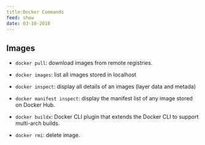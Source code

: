 ```yaml
---
title:Docker Commands
feed: show
date: 03-10-2018
---
```


## Images

- `docker pull`: download images from remote registries.

- `docker images`: list all images stored in localhost

- `docker inspect`: display all details of an images (layer data and metada)

- `docker manifest inspect`: display the manifest list of any image stored on Docker Hub.

- `docker buildx`: Docker CLI plugin that extends the Docker CLI to support multi-arch builds.

- `docker rmi`: delete image.
